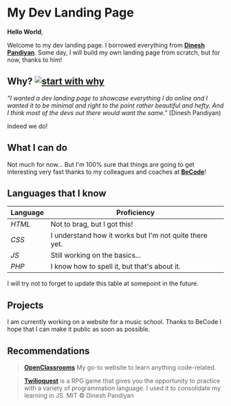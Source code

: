 # My Dev Landing Page

**Hello World**, 

Welcome to my dev landing page. I borrowed everything from **[Dinesh Pandiyan](https://github.com/flexdinesh/dev-landing-page)**. Some day, I will build my own landing page from scratch, but for now, thanks to him!


## Why? [![start with why](https://img.shields.io/badge/start%20with-why%3F-brightgreen.svg?style=flat)](http://www.ted.com/talks/simon_sinek_how_great_leaders_inspire_action)

*"I wanted a dev landing page to showcase everything I do online and I wanted it to be minimal and right to the point rather beautiful and hefty. And I think most of the devs out there would want the same."* (Dinesh Pandiyan) 

Indeed we do!

## What I can do 

Not much for now... But I'm 100% sure that things are going to get interesting very fast thanks to my colleagues and coaches at **[BeCode](https://becode.org/)**!

## Languages that I know 

|Language|Proficiency                                             |
|--------|--------------------------------------------------------|
| *HTML* | Not to brag, but I got this!                           |
| *CSS*  | I understand how it works but I'm not quite there yet. |
| *JS*   | Still working on the basics...                         |
| *PHP*  | I know how to spell it, but that's about it.           |

I will try not to forget to update this table at somepoint in the future. 

## Projects 

I am currently working on a website for a music school. Thanks to BeCode I hope that I can make it public as soon as possible. 

## Recommendations 

> **[OpenClassrooms](https://openclassrooms.com/fr)** My go-to website to learn anything code-related. 

> **[Twilioquest](https://www.twilio.com/quest)** is a RPG game that gives you the opportunity to practice with a variety of programmation language. I used it to consolidate my learning in JS. 
MIT © Dinesh Pandiyan
